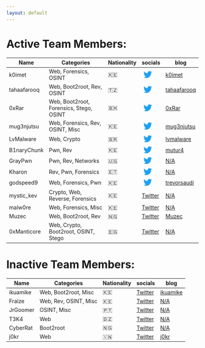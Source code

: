 ```yaml
---
layout: default
---
```


# Active Team Members:

<table class="active-members">
  <thead>
    <tr>
      <th>Name</th>
      <th>Categories</th>
      <th>Nationality</th>
      <th>socials</th>
      <th>blog</th>
    </tr>
  </thead>
  <tbody>
    <tr>
      <td>k0imet</td>
      <td>Web, Forensics, OSINT</td>
      <td> 🇰🇪 </td>
      <td><a href="https://twitter.com/k0imet_" target="_blank" rel="noopener noreferrer">
      <img width="30px" src="https://raw.githubusercontent.com/0xRar/0xRar/6e5db5cb365f440a9150d180506af538a0640a85/icons/Twitter.svg" alt="Twitter">
      </a>
      <td><a href="https://blog.k0imet.tech" target="_blank" rel="noopener noreferrer">k0imet</a></td>
    </tr>
    <tr>
      <td>tahaafarooq</td>
      <td>Web, Boot2root, Rev, OSINT</td>
      <td> 🇹🇿 </td>
      <td><a href="https://twitter.com/tahaafarooq" target="_blank" rel="noopener noreferrer">
      <img width="30px" src="https://raw.githubusercontent.com/0xRar/0xRar/6e5db5cb365f440a9150d180506af538a0640a85/icons/Twitter.svg" alt="Twitter">
      </a>
      </td>
      <td><a href="https://hackmd.io/@tahaafarooq" target="_blank" rel="noopener noreferrer">tahaafarooq</a></td>
    </tr>
    <tr>
      <td>0xRar</td>
      <td>Web, Boot2root, Forensics, Stego, OSINT</td>
      <td> 🇧🇭 </td>
      <td><a href="https://twitter.com/fcv9_q" target="_blank" rel="noopener noreferrer">
      <img width="30px" src="https://raw.githubusercontent.com/0xRar/0xRar/6e5db5cb365f440a9150d180506af538a0640a85/icons/Twitter.svg" alt="Twitter">
      </a>
      <td><a href="http://0xrar.net/blog" target="_blank" rel="noopener noreferrer">0xRar</a></td>
    </tr>
    <tr>
      <td>mug3njutsu</td>
      <td>Web, Forensics, Rev, OSINT, Misc</td>
      <td> 🇰🇪 </td>
      <td><a href="https://twitter.com/mug3njustu" target="_blank" rel="noopener noreferrer">
      <img width="30px" src="https://raw.githubusercontent.com/0xRar/0xRar/6e5db5cb365f440a9150d180506af538a0640a85/icons/Twitter.svg" alt="Twitter">
      </a>
      <td><a href="https://hackmd.io/@mug3njutsu" target="_blank" rel="noopener noreferrer">mug3njutsu</a></td>
    </tr>
     <tr>
      <td>LvMalware</td>
      <td>Web, Crypto</td>
      <td> 🇧🇷 </td>
      <td><a href="https://twitter.com/lvmalware" target="_blank" rel="noopener noreferrer">
      <img width="30px" src="https://raw.githubusercontent.com/0xRar/0xRar/6e5db5cb365f440a9150d180506af538a0640a85/icons/Twitter.svg" alt="Twitter">
      </a>
      <td><a href="https://lvmalware.github.io" target="_blank" rel="noopener noreferrer">lvmalware</a></td>
    </tr>
    <tr>
      <td>B1naryChunk</td>
      <td>Pwn, Rev</td>
      <td> 🇰🇪 </td>
      <td><a href="https://twitter.com/b1narychunk" target="_blank" rel="noopener noreferrer">
      <img width="30px" src="https://raw.githubusercontent.com/0xRar/0xRar/6e5db5cb365f440a9150d180506af538a0640a85/icons/Twitter.svg" alt="Twitter">
      </a>
      <td><a href="https://mutur4.github.io/posts/" target="_blank" rel="noopener noreferrer">mutur4</a></td>
    </tr>
    <tr>
      <td>GrayPwn</td>
      <td>Pwn, Rev, Networks</td>
      <td> 🇺🇬 </td>
      <td><a href="https://twitter.com/graypwn" target="_blank" rel="noopener noreferrer">
      <img width="30px" src="https://raw.githubusercontent.com/0xRar/0xRar/6e5db5cb365f440a9150d180506af538a0640a85/icons/Twitter.svg" alt="Twitter">
      </a>
      <td><a href="https://www.youtube.com/watch?v=dQw4w9WgXcQ" target="_blank" rel="noopener noreferrer">N/A</a></td>
    </tr>
    <tr>
      <td>Kharon</td>
      <td>Rev, Pwn, Forensics</td>
      <td> 🇪🇹 </td>
      <td><a href="https://twitter.com/mastersal_" target="_blank" rel="noopener noreferrer">
      <img width="30px" src="https://raw.githubusercontent.com/0xRar/0xRar/6e5db5cb365f440a9150d180506af538a0640a85/icons/Twitter.svg" alt="Twitter">
      </a>
      <td><a href="https://www.youtube.com/watch?v=dQw4w9WgXcQ" target="_blank" rel="noopener noreferrer">N/A</a></td>
    </tr>
    <tr>
      <td>godspeed9</td>
      <td>Web, Forensics, Pwn</td>
      <td> 🇰🇪 </td>
      <td><a href="https://twitter.com/trevorsaudi" target="_blank" rel="noopener noreferrer">
      <img width="30px" src="https://raw.githubusercontent.com/0xRar/0xRar/6e5db5cb365f440a9150d180506af538a0640a85/icons/Twitter.svg" alt="Twitter">
      </a>
      <td><a href="https://trevorsaudi.medium.com" target="_blank" rel="noopener noreferrer">trevorsaudi</a></td>
    </tr>
    <tr>
      <td>mystic_kev</td>
      <td>Crypto, Web, Reverse, Forensics</td>
      <td> 🇰🇪 </td>
      <td><a href="https://twitter.com/mystic_kev" target="_blank" rel="noopener noreferrer">Twitter</a></td>
      <td><a href="https://www.youtube.com/watch?v=dQw4w9WgXcQ" target="_blank" rel="noopener noreferrer">N/A</a></td>
    </tr>
    <tr>
      <td>malw0re</td>
      <td>Web, Forensics, Misc</td>
      <td> 🇰🇪 </td>
      <td><a href="https://twitter.com/m4lw0r3" target="_blank" rel="noopener noreferrer">Twitter</a></td>
      <td><a href="https://www.youtube.com/watch?v=dQw4w9WgXcQ" target="_blank" rel="noopener noreferrer">N/A</a></td>
    </tr>
    <tr>
      <td>Muzec</td>
      <td>Web, Boot2root, Rev</td>
      <td> 🇳🇬 </td>
      <td><a href="https://twitter.com/muzec_saminu" target="_blank" rel="noopener noreferrer">Twitter</a></td>
      <td><a href="https://muzec0318.github.io/" target="_blank" rel="noopener noreferrer">Muzec</a></td>
    </tr>
    <tr>
      <td>0xManticore</td>
      <td>Web, Crypto, Boot2root, OSINT, Stego</td>
      <td> 🇪🇬 </td>
      <td><a href="https://twitter.com/0xManticore" target="_blank" rel="noopener noreferrer">Twitter</a></td>
      <td><a href="https://www.youtube.com/watch?v=dQw4w9WgXcQ" target="_blank" rel="noopener noreferrer">N/A</a></td>
    </tr>
  </tbody>
</table>


# Inactive Team Members:

<table class="Inactive-members">
  <thead>
    <tr>
      <th>Name</th>
      <th>Categories</th>
      <th>Nationality</th>
      <th>socials</th>
      <th>blog</th>
    </tr>
  </thead>
  <tbody>
      <tr>
      <td>ikuamike</td>
      <td>Web, Boot2root, Misc</td>
      <td> 🇰🇪 </td>
      <td><a href="https://twitter.com/ikuamike" target="_blank" rel="noopener noreferrer">Twitter</a></td>
      <td><a href="https://blog.ikuamike.io" target="_blank" rel="noopener noreferrer">ikuamike</a></td>
    </tr>
    <tr>
      <td>Fraize</td>
      <td>Web, Rev, OSINT, Misc</td>
      <td> 🇰🇪 </td>
      <td><a href="https://twitter.com/la_fraize" target="_blank" rel="noopener noreferrer">Twitter</a></td>
      <td><a href="https://www.youtube.com/watch?v=dQw4w9WgXcQ" target="_blank" rel="noopener noreferrer">N/A</a></td>
    </tr>
    <tr>
      <td>JrGoomer</td>
      <td>OSINT, Misc</td>
      <td> 🇵🇹 </td>
      <td><a href="https://twitter.com/JrGoomer" target="_blank" rel="noopener noreferrer">Twitter</a></td>
      <td><a href="https://www.youtube.com/watch?v=dQw4w9WgXcQ" target="_blank" rel="noopener noreferrer">N/A</a></td>
    </tr>
      <tr>
      <td>T3K4</td>
      <td>Web</td>
      <td> 🇩🇿 </td>
      <td><a href="https://twitter.com/tekyoucef1" target="_blank" rel="noopener noreferrer">Twitter</a></td>
      <td><a href="https://www.youtube.com/watch?v=dQw4w9WgXcQ" target="_blank" rel="noopener noreferrer">N/A</a></td>
    </tr>
    <tr>
      <td>CyberRat</td>
      <td>Boot2root</td>
      <td> 🇳🇬 </td>
      <td><a href="https://twitter.com/ratilovich" target="_blank" rel="noopener noreferrer">Twitter</a></td>
      <td><a href="https://www.youtube.com/watch?v=dQw4w9WgXcQ" target="_blank" rel="noopener noreferrer">N/A</a></td>
    </tr>
    <tr>
      <td>j0kr</td>
      <td>Web</td>
      <td> 🇮🇳 </td>
      <td><a href="https://twitter.com/z0k_r" target="_blank" rel="noopener noreferrer">Twitter</a></td>
      <td><a href="https://jokrhub.github.io" target="_blank" rel="noopener noreferrer">j0kr</a></td>
    </tr>
  </tbody>
</table>
